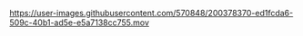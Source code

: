

https://user-images.githubusercontent.com/570848/200378370-ed1fcda6-509c-40b1-ad5e-e5a7138cc755.mov

